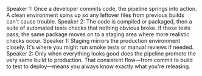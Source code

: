 Speaker 1: Once a developer commits code, the pipeline springs into action. A clean environment spins up so any leftover files from previous builds can't cause trouble.
Speaker 2: The code is compiled or packaged, then a suite of automated tests checks that nothing obvious broke. If those tests pass, the same package moves on to a staging area where more realistic checks occur.
Speaker 1: Staging mirrors the production environment closely. It's where you might run smoke tests or manual reviews if needed.
Speaker 2: Only when everything looks good does the pipeline promote the very same build to production. That consistent flow—from commit to build to test to deploy—means you always know exactly what you're releasing.
